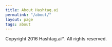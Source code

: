 ```yaml
---
title: About Hashtag.ai
permalink: "/about/"
layout: page
tags: about
---
```


Copyright 2016 Hashtag.ai℠. All rights reserved.
